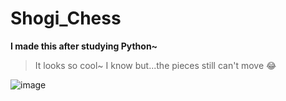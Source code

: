 # Shogi_Chess
**I made this after studying Python~**
> It looks so cool~ I know but...the pieces still can't move 😂

![image](https://user-images.githubusercontent.com/85296548/155135536-d2d71fc5-9327-4ea9-a223-57094bdff11c.png)
